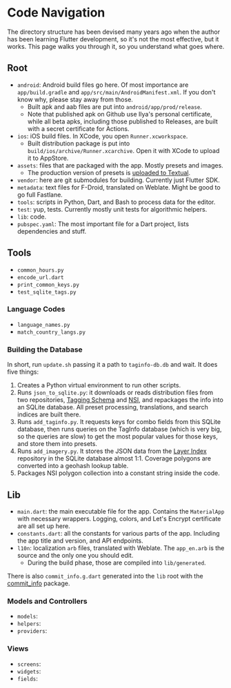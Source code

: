 # Code Navigation

The directory structure has been devised many years ago when the author has been learning
Flutter development, so it's not the most effective, but it works. This page walks you through
it, so you understand what goes where.

## Root

* `android`: Android build files go here. Of most importance are `app/build.gradle`
    and `app/src/main/AndroidManifest.xml`. If you don't know why, please stay away from those.
    * Built apk and aab files are put into `android/app/prod/release`.
    * Note that published apk on Github use Ilya's personal certificate,
        while all beta apks, including those published to Releases,
        are built with a secret certificate for Actions.
* `ios`: iOS build files. In XCode, you open `Runner.xcworkspace`.
    * Built distribution package is put into `build/ios/archive/Runner.xcarchive`.
        Open it with XCode to upload it to AppStore.
* `assets`: files that are packaged with the app. Mostly presets and images.
    * The production version of presets is [uploaded to Textual](https://textual.ru/presets.db).
* `vendor`: here are git submodules for building. Currently just Flutter SDK.
* `metadata`: text files for F-Droid, translated on Weblate.
    Might be good to go full Fastlane.
* `tools`: scripts in Python, Dart, and Bash to process data for the editor.
* `test`: yup, tests. Currently mostly unit tests for algorithmic helpers.
* `lib`: code.
* `pubspec.yaml`: The most important file for a Dart project, lists dependencies and stuff.

## Tools

* `common_hours.py`
* `encode_url.dart`
* `print_common_keys.py`
* `test_sqlite_tags.py`

### Language Codes

* `language_names.py`
* `match_country_langs.py`

### Building the Database

In short, run `update.sh` passing it a path to `taginfo-db.db` and wait.
It does five things:

1. Creates a Python virtual environment to run other scripts.
2. Runs `json_to_sqlite.py`: it downloads or reads distribution files from
    two repositories, [Tagging Schema](https://github.com/openstreetmap/id-tagging-schema/tree/main/dist)
    and [NSI](https://github.com/osmlab/name-suggestion-index/tree/main/dist),
    and repackages the info into an SQLite database. All preset processing,
    translations, and search indices are built there.
3. Runs `add_taginfo.py`. It requests keys for combo fields from this
    SQLite database, then runs queries on the TagInfo database (which is
    very big, so the queries are slow) to get the most popular values
    for those keys, and store them into presets.
4. Runs `add_imagery.py`. It stores the JSON data from the
    [Layer Index](https://github.com/osmlab/editor-layer-index/)
    repository in the SQLite database almost 1:1. Coverage polygons are
    converted into a geohash lookup table.
5. Packages NSI polygon collection into a constant string inside the code.

## Lib

* `main.dart`: the main executable file for the app. Contains the `MaterialApp`
    with necessary wrappers. Logging, colors, and Let's Encrypt certificate
    are all set up here.
* `constants.dart`: all the constants for various parts of the app. Including
    the app title and version, and API endpoints.
* `l10n`: localization `arb` files, translated with Weblate. The `app_en.arb`
    is the source and the only one you should edit.
    * During the build phase, those are compiled into `lib/generated`.

There is also `commit_info.g.dart` generated into the `lib` root with the
[commit\_info](https://pub.dev/packages/commit_info) package.

### Models and Controllers

* `models`:
* `helpers`:
* `providers`:

### Views

* `screens`:
* `widgets`:
* `fields`:

